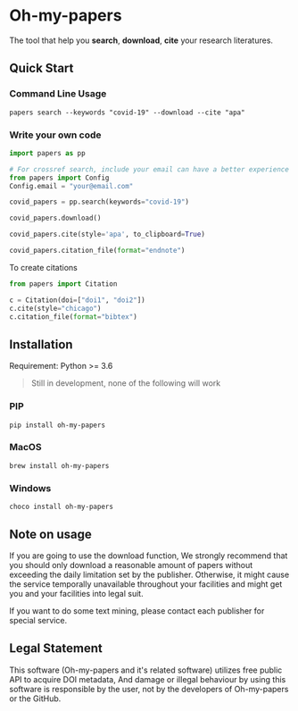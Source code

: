 # Oh-my-papers

The tool that help you **search**, **download**, **cite**
your research literatures.

## Quick Start

### Command Line Usage
```shell
papers search --keywords "covid-19" --download --cite "apa"
```

### Write your own code
```python
import papers as pp

# For crossref search, include your email can have a better experience
from papers import Config
Config.email = "your@email.com"

covid_papers = pp.search(keywords="covid-19")

covid_papers.download()

covid_papers.cite(style='apa', to_clipboard=True)

covid_papers.citation_file(format="endnote")

```

To create citations

```python
from papers import Citation

c = Citation(doi=["doi1", "doi2"])
c.cite(style="chicago")
c.citation_file(format="bibtex")
```

## Installation

Requirement: Python >= 3.6

> Still in development, none of the following will work

### PIP
```shell
pip install oh-my-papers
```

### MacOS

```shell
brew install oh-my-papers
```

### Windows

```shell
choco install oh-my-papers
```

## Note on usage

If you are going to use the download function,
We strongly recommend that you should only download 
a reasonable amount of papers without exceeding the
daily limitation set by the publisher. Otherwise, it
might cause the service temporally unavailable throughout
your facilities and might get you and your facilities into
legal suit.

If you want to do some text mining, please contact each
publisher for special service.

## Legal Statement

This software (Oh-my-papers and it's related software) utilizes free public API to acquire DOI metadata,
And damage or illegal behaviour by using this software is responsible by the user, 
not by the developers of Oh-my-papers or the GitHub.
